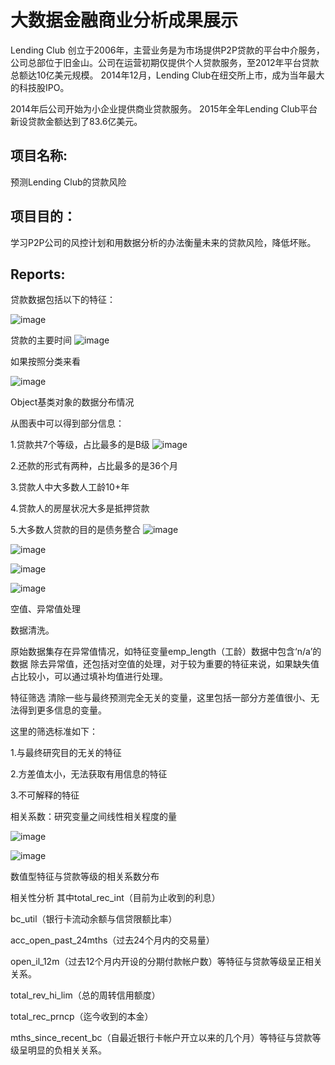 # 大数据金融商业分析成果展示

Lending Club 创立于2006年，主营业务是为市场提供P2P贷款的平台中介服务，公司总部位于旧金山。公司在运营初期仅提供个人贷款服务，至2012年平台贷款总额达10亿美元规模。
2014年12月，Lending Club在纽交所上市，成为当年最大的科技股IPO。

2014年后公司开始为小企业提供商业贷款服务。
2015年全年Lending Club平台新设贷款金额达到了83.6亿美元。

## 项目名称:
预测Lending Club的贷款风险

## 项目目的：
学习P2P公司的风控计划和用数据分析的办法衡量未来的贷款风险，降低坏账。

## Reports:
贷款数据包括以下的特征：

![image](https://github.com/Bear-LaiOffer/BAandBigdata/blob/master/bigdataandBA/2.jpg)

贷款的主要时间
![image](https://github.com/Bear-LaiOffer/BAandBigdata/blob/master/bigdataandBA/dateissued.png)

如果按照分类来看

![image](https://github.com/Bear-LaiOffer/BAandBigdata/blob/master/bigdataandBA/dateissuedbyStates.png)

Object基类对象的数据分布情况

从图表中可以得到部分信息：

1.贷款共7个等级，占比最多的是B级
![image](https://github.com/Bear-LaiOffer/BAandBigdata/blob/master/bigdataandBA/loanamountbygrade.png)

2.还款的形式有两种，占比最多的是36个月

3.贷款人中大多数人工龄10+年

4.贷款人的房屋状况大多是抵押贷款

5.大多数人贷款的目的是债务整合
![image](https://github.com/Bear-LaiOffer/BAandBigdata/blob/master/bigdataandBA/why.png)

![image](https://github.com/Bear-LaiOffer/BAandBigdata/blob/master/bigdataandBA/density.png)

![image](https://github.com/Bear-LaiOffer/BAandBigdata/blob/master/bigdataandBA/loan.png)

![image](https://github.com/Bear-LaiOffer/BAandBigdata/blob/master/bigdataandBA/percentageof.png)


空值、异常值处理

数据清洗。

原始数据集存在异常值情况，如特征变量emp_length（工龄）数据中包含‘n/a’的数据
除去异常值，还包括对空值的处理，对于较为重要的特征来说，如果缺失值占比较小，可以通过填补均值进行处理。


特征筛选
清除一些与最终预测完全无关的变量，这里包括一部分方差值很小、无法得到更多信息的变量。

这里的筛选标准如下：

1.与最终研究目的无关的特征

2.方差值太小，无法获取有用信息的特征

3.不可解释的特征


相关系数：研究变量之间线性相关程度的量

![image](https://github.com/Bear-LaiOffer/BAandBigdata/blob/master/bigdataandBA/payment.png)

![image](https://github.com/Bear-LaiOffer/BAandBigdata/blob/master/bigdataandBA/purpose.png)

数值型特征与贷款等级的相关系数分布


相关性分析
其中total_rec_int（目前为止收到的利息）

bc_util（银行卡流动余额与信贷限额比率）

acc_open_past_24mths（过去24个月内的交易量）

open_il_12m（过去12个月内开设的分期付款帐户数）等特征与贷款等级呈正相关关系。

total_rev_hi_lim（总的周转信用额度）

total_rec_prncp（迄今收到的本金）

mths_since_recent_bc（自最近银行卡帐户开立以来的几个月）等特征与贷款等级呈明显的负相关关系。





